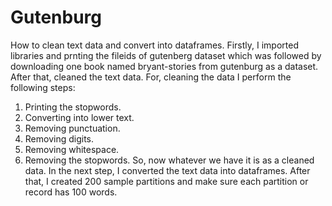 # Gutenburg
How to clean text data and convert into dataframes.
Firstly, I imported libraries and prnting the fileids of gutenberg dataset which was followed by downloading one book named bryant-stories from gutenburg as a dataset.
After that, cleaned the text data. For, cleaning the data I perform the following steps:
1) Printing the stopwords.
2) Converting into lower text.
3) Removing punctuation.
4) Removing digits.
5) Removing whitespace.
6) Removing the stopwords.
So, now whatever we have it is as a cleaned data.
In the next step, I converted the text data into dataframes. After that, I created 200 sample partitions and make sure each partition or record has 100 words. 
